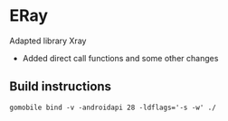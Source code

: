 # ERay
Adapted library Xray
* Added direct call functions and some other changes

## Build instructions
`gomobile bind -v -androidapi 28 -ldflags='-s -w' ./`
